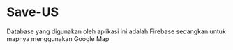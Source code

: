 # Save-US

Database yang digunakan oleh aplikasi ini adalah Firebase sedangkan untuk mapnya menggunakan Google Map
